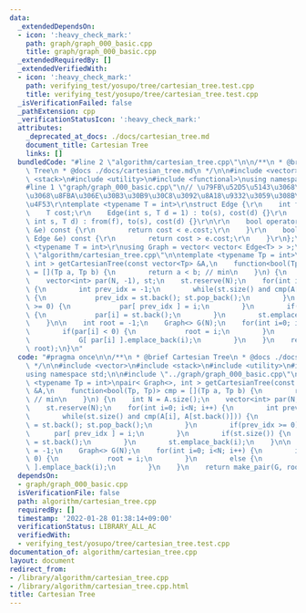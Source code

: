 ```yaml
---
data:
  _extendedDependsOn:
  - icon: ':heavy_check_mark:'
    path: graph/graph_000_basic.cpp
    title: graph/graph_000_basic.cpp
  _extendedRequiredBy: []
  _extendedVerifiedWith:
  - icon: ':heavy_check_mark:'
    path: verifying_test/yosupo/tree/cartesian_tree.test.cpp
    title: verifying_test/yosupo/tree/cartesian_tree.test.cpp
  _isVerificationFailed: false
  _pathExtension: cpp
  _verificationStatusIcon: ':heavy_check_mark:'
  attributes:
    _deprecated_at_docs: ./docs/cartesian_tree.md
    document_title: Cartesian Tree
    links: []
  bundledCode: "#line 2 \"algorithm/cartesian_tree.cpp\"\n\n/**\n * @brief Cartesian\
    \ Tree\n * @docs ./docs/cartesian_tree.md\n */\n\n#include <vector>\n#include\
    \ <stack>\n#include <utility>\n#include <functional>\nusing namespace std;\n\n\
    #line 1 \"graph/graph_000_basic.cpp\"\n// \u79FB\u52D5\u5143\u3068\u884C\u5148\
    \u3068\u8FBA\u306E\u30B3\u30B9\u30C8\u3092\u8A18\u9332\u3059\u308B\u69CB\u9020\
    \u4F53\r\ntemplate <typename T = int>\r\nstruct Edge {\r\n    int from, to;\r\n\
    \    T cost;\r\n    Edge(int s, T d = 1) : to(s), cost(d) {}\r\n    Edge(int f,\
    \ int s, T d) : from(f), to(s), cost(d) {}\r\n\r\n    bool operator<(const Edge\
    \ &e) const {\r\n        return cost < e.cost;\r\n    }\r\n    bool operator>(const\
    \ Edge &e) const {\r\n        return cost > e.cost;\r\n    }\r\n};\r\n\r\ntemplate\
    \ <typename T = int>\r\nusing Graph = vector< vector< Edge<T> > >;\r\n#line 15\
    \ \"algorithm/cartesian_tree.cpp\"\n\ntemplate <typename Tp = int>\npair< Graph<>,\
    \ int > getCartesianTree(const vector<Tp> &A,\n    function<bool(Tp, Tp)> cmp\
    \ = [](Tp a, Tp b) {\n        return a < b; // min\n    }\n) {\n    int N = A.size();\n\
    \    vector<int> par(N, -1), st;\n    st.reserve(N);\n    for(int i=0; i<N; i++)\
    \ {\n        int prev_idx = -1;\n        while(st.size() and cmp(A[i], A[st.back()]))\
    \ {\n            prev_idx = st.back(); st.pop_back();\n        }\n        if(prev_idx\
    \ >= 0) {\n            par[ prev_idx ] = i;\n        }\n        if(st.size())\
    \ {\n            par[i] = st.back();\n        }\n        st.emplace_back(i);\n\
    \    }\n\n    int root = -1;\n    Graph<> G(N);\n    for(int i=0; i<N; i++) {\n\
    \        if(par[i] < 0) {\n            root = i;\n        }\n        else {\n\
    \            G[ par[i] ].emplace_back(i);\n        }\n    }\n    return make_pair(G,\
    \ root);\n}\n"
  code: "#pragma once\n\n/**\n * @brief Cartesian Tree\n * @docs ./docs/cartesian_tree.md\n\
    \ */\n\n#include <vector>\n#include <stack>\n#include <utility>\n#include <functional>\n\
    using namespace std;\n\n#include \"../graph/graph_000_basic.cpp\"\n\ntemplate\
    \ <typename Tp = int>\npair< Graph<>, int > getCartesianTree(const vector<Tp>\
    \ &A,\n    function<bool(Tp, Tp)> cmp = [](Tp a, Tp b) {\n        return a < b;\
    \ // min\n    }\n) {\n    int N = A.size();\n    vector<int> par(N, -1), st;\n\
    \    st.reserve(N);\n    for(int i=0; i<N; i++) {\n        int prev_idx = -1;\n\
    \        while(st.size() and cmp(A[i], A[st.back()])) {\n            prev_idx\
    \ = st.back(); st.pop_back();\n        }\n        if(prev_idx >= 0) {\n      \
    \      par[ prev_idx ] = i;\n        }\n        if(st.size()) {\n            par[i]\
    \ = st.back();\n        }\n        st.emplace_back(i);\n    }\n\n    int root\
    \ = -1;\n    Graph<> G(N);\n    for(int i=0; i<N; i++) {\n        if(par[i] <\
    \ 0) {\n            root = i;\n        }\n        else {\n            G[ par[i]\
    \ ].emplace_back(i);\n        }\n    }\n    return make_pair(G, root);\n}\n"
  dependsOn:
  - graph/graph_000_basic.cpp
  isVerificationFile: false
  path: algorithm/cartesian_tree.cpp
  requiredBy: []
  timestamp: '2022-01-28 01:38:14+09:00'
  verificationStatus: LIBRARY_ALL_AC
  verifiedWith:
  - verifying_test/yosupo/tree/cartesian_tree.test.cpp
documentation_of: algorithm/cartesian_tree.cpp
layout: document
redirect_from:
- /library/algorithm/cartesian_tree.cpp
- /library/algorithm/cartesian_tree.cpp.html
title: Cartesian Tree
---
```


